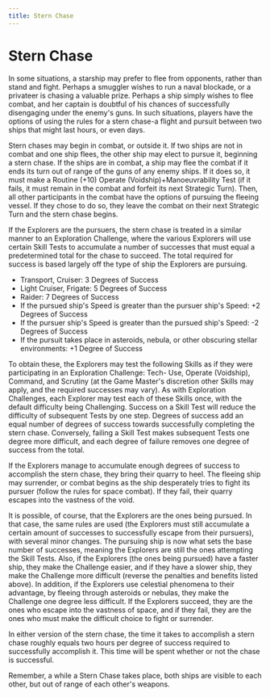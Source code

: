 ```yaml
---
title: Stern Chase
---
```

# Stern Chase 

In some situations, a starship may prefer to flee from opponents, rather than stand and fight. Perhaps a smuggler wishes to run a naval blockade, or a privateer is chasing a valuable prize. Perhaps a ship simply wishes to flee combat, and her captain is doubtful of his chances of successfully disengaging under the enemy's guns. In such situations, players have the options of using the rules for a stern chase-a flight and pursuit between two ships that might last hours, or even days.

Stern chases may begin in combat, or outside it. If two ships are not in combat and one ship flees, the other ship may elect to pursue it, beginning a stern chase. If the ships are in combat, a ship may flee the combat if it ends its turn out of range of the guns of any enemy ships. If it does so, it must make a Routine (+10) Operate (Voidship)+Manoeuvrability Test (if it fails, it must remain in the combat and forfeit its next Strategic Turn). Then, all other participants in the combat have the options of pursuing the fleeing vessel. If they chose to do so, they leave the combat on their next Strategic Turn and the stern chase begins.

If the Explorers are the pursuers, the stern chase is treated in a similar manner to an Exploration Challenge, where the various Explorers will use certain Skill Tests to accumulate a number of successes that must equal a predetermined total for the chase to succeed. The total required for success is based largely off the type of ship the Explorers are pursuing.

-   Transport, Cruiser: 3 Degrees of Success
-   Light Cruiser, Frigate: 5 Degrees of Success
-   Raider: 7 Degrees of Success
-   If the pursued ship's Speed is greater than the pursuer ship's Speed: +2 Degrees of Success
-   If the pursuer ship's Speed is greater than the pursued ship's Speed: -2 Degrees of Success
-   If the pursuit takes place in asteroids, nebula, or other obscuring stellar environments: +1 Degree of Success

To obtain these, the Explorers may test the following Skills as if they were participating in an Exploration Challenge: Tech- Use, Operate (Voidship), Command, and Scrutiny (at the Game Master's discretion other Skills may apply, and the required successes may vary). As with Exploration Challenges, each Explorer may test each of these Skills once, with the default difficulty being Challenging. Success on a Skill Test will reduce the difficulty of subsequent Tests by one step. Degrees of success add an equal number of degrees of success towards successfully completing the stern chase. Conversely, failing a Skill Test makes subsequent Tests one degree more difficult, and each degree of failure removes one degree of success from the total.

If the Explorers manage to accumulate enough degrees of success to accomplish the stern chase, they bring their quarry to heel. The fleeing ship may surrender, or combat begins as the ship desperately tries to fight its pursuer (follow the rules for space combat). If they fail, their quarry escapes into the vastness of the void.

It is possible, of course, that the Explorers are the ones being pursued. In that case, the same rules are used (the Explorers must still accumulate a certain amount of successes to successfully escape from their pursuers), with several minor changes. The pursuing ship is now what sets the base number of successes, meaning the Explorers are still the ones attempting the Skill Tests. Also, if the Explorers (the ones being pursued) have a faster ship, they make the Challenge easier, and if they have a slower ship, they make the Challenge more difficult (reverse the penalties and benefits listed above). In addition, if the Explorers use celestial phenomena to their advantage, by fleeing through asteroids or nebulas, they make the Challenge one degree less difficult. If the Explorers succeed, they are the ones who escape into the vastness of space, and if they fail, they are the ones who must make the difficult choice to fight or surrender.

In either version of the stern chase, the time it takes to accomplish a stern chase roughly equals two hours per degree of success required to successfully accomplish it. This time will be spent whether or not the chase is successful.

Remember, a while a Stern Chase takes place, both ships are visible to each other, but out of range of each other's weapons.
